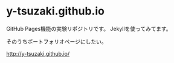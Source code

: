 # y-tsuzaki.github.io

GitHub Pages機能の実験リポジトリです。
Jekyllを使ってみてます。

そのうちポートフォリオページにしたい。

http://y-tsuzaki.github.io/
